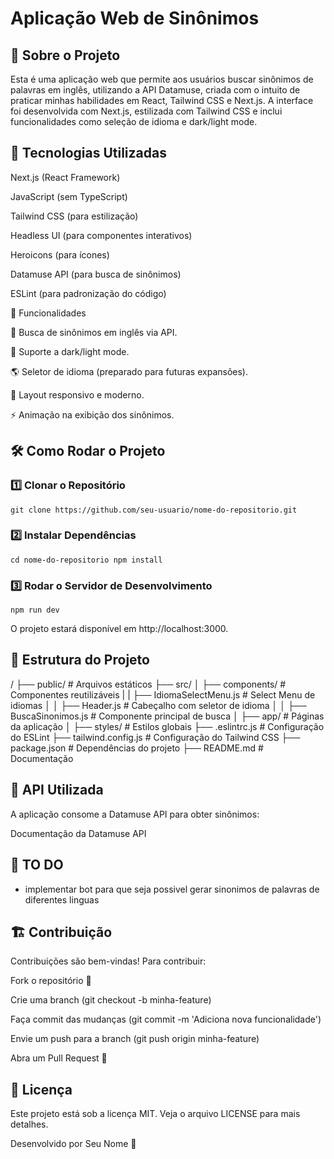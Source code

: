 # Aplicação Web de Sinônimos

## 📌 Sobre o Projeto

Esta é uma aplicação web que permite aos usuários buscar sinônimos de palavras em inglês, utilizando a API Datamuse, criada com o intuito de praticar minhas habilidades em React, Tailwind CSS e Next.js. A interface foi desenvolvida com Next.js, estilizada com Tailwind CSS e inclui funcionalidades como seleção de idioma e dark/light mode.

## 🚀 Tecnologias Utilizadas

Next.js (React Framework)

JavaScript (sem TypeScript)

Tailwind CSS (para estilização)

Headless UI (para componentes interativos)

Heroicons (para ícones)

Datamuse API (para busca de sinônimos)

ESLint (para padronização do código)

🎯 Funcionalidades

🔎 Busca de sinônimos em inglês via API.

🌙 Suporte a dark/light mode.

🌎 Seletor de idioma (preparado para futuras expansões).

📱 Layout responsivo e moderno.

⚡ Animação na exibição dos sinônimos.

## 🛠 Como Rodar o Projeto

### 1️⃣ Clonar o Repositório

`git clone https://github.com/seu-usuario/nome-do-repositorio.git`

### 2️⃣ Instalar Dependências

`cd nome-do-repositorio
npm install`

### 3️⃣ Rodar o Servidor de Desenvolvimento

`npm run dev`

O projeto estará disponível em http://localhost:3000.

## 📂 Estrutura do Projeto

/
├── public/                # Arquivos estáticos
├── src/
│   ├── components/        # Componentes reutilizáveis
|   |   ├── IdiomaSelectMenu.js # Select Menu de idiomas
│   │   ├── Header.js      # Cabeçalho com seletor de idioma
│   │   ├── BuscaSinonimos.js # Componente principal de busca
│   ├── app/             # Páginas da aplicação
│   ├── styles/            # Estilos globais
├── .eslintrc.js           # Configuração do ESLint
├── tailwind.config.js     # Configuração do Tailwind CSS
├── package.json           # Dependências do projeto
├── README.md              # Documentação

## 🔗 API Utilizada

A aplicação consome a Datamuse API para obter sinônimos:

Documentação da Datamuse API

## 📝 TO DO
- implementar bot para que seja possivel gerar sinonimos de palavras de diferentes linguas


## 🏗 Contribuição

Contribuições são bem-vindas! Para contribuir:

Fork o repositório 🍴

Crie uma branch (git checkout -b minha-feature)

Faça commit das mudanças (git commit -m 'Adiciona nova funcionalidade')

Envie um push para a branch (git push origin minha-feature)

Abra um Pull Request 🚀

## 📄 Licença

Este projeto está sob a licença MIT. Veja o arquivo LICENSE para mais detalhes.

Desenvolvido por Seu Nome 🚀

